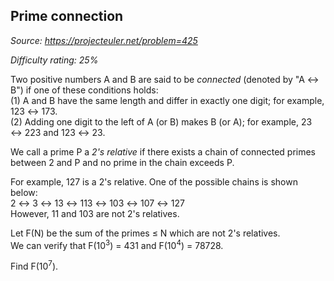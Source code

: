 Prime connection
----------------

*Source: https://projecteuler.net/problem=425*


*Difficulty rating: 25%*

Two positive numbers A and B are said to be *connected* (denoted by "A ↔
B") if one of these conditions holds:\
 (1) A and B have the same length and differ in exactly one digit; for
example, 123 ↔ 173.\
 (2) Adding one digit to the left of A (or B) makes B (or A); for
example, 23 ↔ 223 and 123 ↔ 23.

We call a prime P a *2's relative* if there exists a chain of connected
primes between 2 and P and no prime in the chain exceeds P.

For example, 127 is a 2's relative. One of the possible chains is shown
below:\
 2 ↔ 3 ↔ 13 ↔ 113 ↔ 103 ↔ 107 ↔ 127\
 However, 11 and 103 are not 2's relatives.

Let F(N) be the sum of the primes ≤ N which are not 2's relatives.\
 We can verify that F(10<sup>3</sup>) = 431 and F(10<sup>4</sup>) = 78728.

Find F(10<sup>7</sup>).

